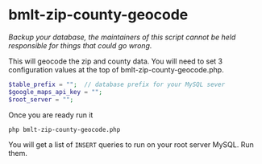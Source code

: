 # bmlt-zip-county-geocode

*Backup your database, the maintainers of this script cannot be held responsible for things that could go wrong.*

This will geocode the zip and county data.  You will need to set 3 configuration values at the top of bmlt-zip-county-geocode.php.

```php
$table_prefix = "";  // database prefix for your MySQL sever
$google_maps_api_key = "";
$root_server = "";  
```

Once you are ready run it

`php bmlt-zip-county-geocode.php`

You will get a list of `INSERT` queries to run on your root server MySQL.  Run them.